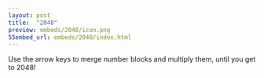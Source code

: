 ```yaml
---
layout: post
title:  "2048"
preview: embeds/2048/icon.png
55embed_url: embeds/2048/index.html
---
```

Use the arrow keys to merge number blocks and multiply them, until you get to 2048!